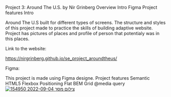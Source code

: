 Project 3: Around The U.S. by Nir Grinberg
Overview
Intro
Figma
Project features
Intro

Around The U.S built for different types of screens. The structure and styles of this project made to practice the skills of building adaptive website. Project has pictures of places and profile of person that potentialy was in this places.

Link to the website:

https://nirgrinberg.github.io/se_project_aroundtheus/

Figma:

This project is made using Figma designe.
Project features
Semantic HTML5
Flexbox
Positioning
Flat BEM
Grid
@media query
[
![צילום מסך 2022-09-04 154950](https://user-images.githubusercontent.com/109903568/188314525-29eb1ccb-992d-4c55-af6d-f45feb5f7169.png)
](url)
